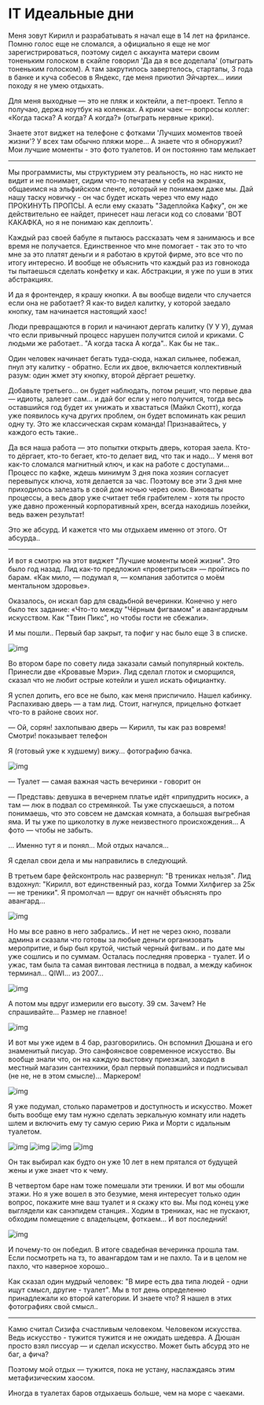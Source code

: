 # IT Идеальные дни

Меня зовут Кирилл и разрабатывать я начал еще в 14 лет на фрилансе. Помню голос еще не сломался, а официально я еще не мог зарегистрироваться, поэтому сидел с аккаунта матери своим тоненьким голоском в скайпе говорил 'Да да я все доделала' (отыграть тоненьким голоском). А там закрутилось завертелось, стартапы, 3 года в банке и куча собесов в Яндекс, где меня приютил Эйчартех... ииии походу я не умею отдыхать.

Для меня выходные — это не пляж и коктейли, а пет-проект. Тепло я получаю, держа ноутбук на коленках. А крики чаек — вопросы коллег: «Когда таска? А когда? А когда?» (отыграть нервные крики).

Знаете этот виджет на телефоне с фотками 'Лучших моментов твоей жизни'? У всех там обычно пляжи море... А знаете что я обноружил? Мои лучшие моменты - это фото туалетов. И он постоянно там мелькает

----

Мы программисты, мы структурием эту реальность, но нас никто не видит и не понимает, сидим что-то печатаем у себя на экранах, общаеимся на эльфийском сленге, который не понимаем даже мы. Дай нашу таску новичку - он час будет искать через что ему надо ПРОКИНУТЬ ПРОПСЫ. А если ему сказать "Задеплойка Кафку", он же действительно ее найдет, принесет наш легаси код со словами 'ВОТ КАКАФКА, но я не понимаю как деплоить'.

Каждый раз своей бабуле я пытаюсь рассказать чем я занимаюсь и все время не получается. Единственное что мне помогает - так это то что мне за это платят деньги и я работаю в крутой фирме, это все что по итогу интересно. И вообще не объяснить что каждый раз из говнокода ты пытаешься сделать конфетку и как. Абстракции, я уже по уши в этих абстракциях. 

И да я фронтендер, я крашу кнопки. А вы вообще видели что случается если она не работает? Я как-то видел калитку, у которой заедало кнопку, там начинается настоящий хаос!

Люди превращаются в горил и начинают дергать калитку (У У У), думая что если привычный процесс нарушен получится силой и криками. С людьми же работает.. "А когда таска А когда".. Как бы не так..

Один человек начинает бегать туда-сюда, нажал сильнее, побежал, пнул эту калитку - обратно.
Если их двое, включается коллективный разум: один жмет эту кнопку, второй дёргает решетку.

Добавьте третьего... он будет наблюдать, потом решит, что первые два — идиоты, залезет сам… и дай бог если у него получится, тогда весь оставшийся год будет их унижать и хвастаться (Майкл Скотт), когда уже появилось куча других проблем, он будет вспоминать как решил одну ту. Это же классическая скрам команда! Признавайтесь, у каждого есть такие..

Да вся наша работа — это попытки открыть дверь, которая заела. Кто-то дёргает, кто-то бегает, кто-то делает вид, что так и надо… У меня вот как-то сломался магнитный ключ, и как на работе с доступами... Процесс по кафке, ждешь минимум 3 дня пока хозяин согласует перевыпуск ключа, хотя делается за час. Поэтому все эти 3 дня мне приходилось залезать в свой дом ночью через окно. Виноваты процессы, а весь двор уже считает тебя грабителем - хотя ты просто уже давно проженный корпоративный хрен, всегда находишь лозейки, ведь важен результат!

Это же абсурд. И кажется что мы отдыхаем именно от этого. От абсурда..

----

И вот я смотрю на этот виджет "Лучшие моменты моей жизни". Это было год назад. Лид как-то предложил «проветриться» — пройтись по барам. «Как мило, — подумал я, — компания заботится о моём ментальном здоровье».

Оказалось, он искал бар для свадьбной вечеринки. Конечно у него было тех задание: «Что-то между "Чёрным фигвамом" и авангардным искусством. Как "Твин Пикс", но чтобы гости не сбежали».

И мы пошли.. Первый бар закрыт, та пофиг у нас было еще 3 в списке.

![img](/docs/1.png)

Во втором баре по совету лида заказали самый популярный коктель. Принесли две «Кровавые Мэри». Лид сделал глоток и сморщился, сказал что не любит острые котейли и ушел искать официантку.

Я успел допить, его все не было, как меня приспичило. Нашел кабинку. Распахиваю дверь — а там лид. Стоит, нагнулся, прицельно фоткает что-то в районе своих ног.

— Ой, сорян! захлопываю дверь
— Кирилл, ты как раз вовремя! Смотри! показывает телефон

Я (готовый уже к худшему) вижу... фотографию бачка.

![img](/docs/2.png)

— Туалет — самая важная часть вечеринки - говорит он

— Представь: девушка в вечернем платье идёт «припудрить носик», а там — люк в подвал со стремянкой. Ты уже спускаешься, а потом понимаешь, что это совсем не дамская комната, а большая выгребная яма. И ты уже по щиколотку в луже неизвестного происхождения… А фото — чтобы не забыть.

... Именно тут я и понял... Мой отдых начался...

Я сделал свои дела и мы направились в следующий.

В третьем баре фейсконтроль нас развернул: "В трениках нельзя". Лид вздохнул: "Кирилл, вот единственный раз, когда Томми Хилфигер за 25к — не треники". Я промолчал — вдруг он начнёт объяснять про авангард...

![img](/docs/lid.JPG)

Но мы все равно в него забрались.. И нет не через окно, позвали админа и сказали что готовы за любые деньги организовать меропритие, и быр был крутой, чистый черный фигвам.. и по дате мы уже сошлись и по суммам. Осталась последняя проверка - туалет. И о ужас, там была та самая винтовая лестница в подвал, а между кабинок терминал... QIWI... из 2007... 

![img](/docs/3.png)

А потом мы вдруг измерили его высоту. 39 см. Зачем? Не спрашивайте... Размер не главное!

![img](/docs/4.png)

И вот мы уже идем в 4 бар, разговорились. Он вспомнил Дюшана и его знаменитый писуар. Это санфоянсвое современное искусство. Вы вообще знали что, он на каждую выстовку приезжал, заходил в местный магазин сантехники, брал первый попавшийся и подписывал (не не, не в этом смысле)... Маркером!

![img](/docs/dushan.png)

Я уже подумал, столько параметров и доступность и искусство. Может быть вообще ему там нужно сделать зеркальную комнату или надеть шлем и включить ему ту самую серию Рика и Морти с идальным туалетом.

![img](/docs/rick0.png)
![img](/docs/rick1.png)
![img](/docs/rick2.png)
![img](/docs/rick3.png)

Он так выбирал как будто он уже 10 лет в нем прятался от будущей жены и уже знает что к чему.

В четвертом баре нам тоже помешали эти треники. И вот мы обошли этажи. Но я уже вошел в это безумие, меня интересует только один вопрос, покажите мне ваш туалет и я скажу кто вы. Мы под конец уже выглядели как санэпидем станция.. Ходим в трениках, нас не пускают, обходим помещение с владельцем, фоткаем... И вот последний!

![img](/docs/5.png)

И почему-то он победил. В итоге свадебная вечеринка прошла там. Если посмотреть на тз, то авангардом там и не пахло. Та и в целом не пахло, что наверное хорошо..

Как сказал один мудрый человек: "В мире есть два типа людей - одни ищут смысл, другие - туалет". Мы в тот день определенно принадлежали ко второй категории. И знаете что? Я нашел в этих фотографиях свой смысл..

----

Камю считал Сизифа счастливым человеком. Человеком искусства. Ведь искусство - тужится тужится и не ожидать шедевра. А Дюшан просто взял писсуар — и сделал искусство. Может быть абсурд это не баг, а фича?

Поэтому мой отдых — тужится, пока не устану, наслаждаясь этим метафизическим хаосом.

Иногда в туалетах баров отдыхаешь больше, чем на море с чаеками.
